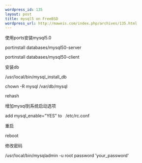 ```yaml
--- 
wordpress_id: 135
layout: post
title: mysql5 on FreeBSD
wordpress_url: http://maweis.com/index.php/archives/135.html
---
```

<p>使用ports安装mysql5.0</p>  <p>portinstall databases/mysql50-server</p>  <p>portinstall databases/mysql50-client</p>  <p>安装db</p>  <p>/usr/local/bin/mysql_install_db</p>  <p>chown -R mysql /var/db/mysql</p>  <p>rehash</p>  <p>增加mysql到系统启动选项</p>  <p>add mysql_enable=&quot;YES&quot; to&#xA0;&#xA0; /etc/rc.conf</p>  <p>重启</p>  <p>reboot</p>  <p>修改密码</p>  <p>/usr/local/bin/mysqladmin -u root password 'your_password'</p>
